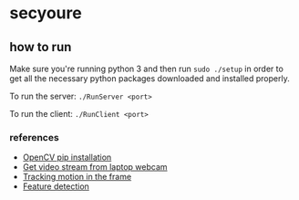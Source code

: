 # secyoure


## how to run
Make sure you're running python 3 and then run `sudo ./setup` in order to get all the necessary python packages downloaded and installed properly. 

To run the server: `./RunServer <port>`

To run the client: `./RunClient <port>`


### references 
- [OpenCV pip installation](https://pypi.org/project/opencv-python/)
- [Get video stream from laptop webcam](https://opencv-python-tutroals.readthedocs.io/en/latest/py_tutorials/py_gui/py_video_display/py_video_display.html#display-video)
- [Tracking motion in the frame](https://www.pyimagesearch.com/2015/05/25/basic-motion-detection-and-tracking-with-python-and-opencv/)
- [Feature detection](https://opencv-python-tutroals.readthedocs.io/en/latest/py_tutorials/py_feature2d/py_table_of_contents_feature2d/py_table_of_contents_feature2d.html#py-table-of-content-feature2d)
